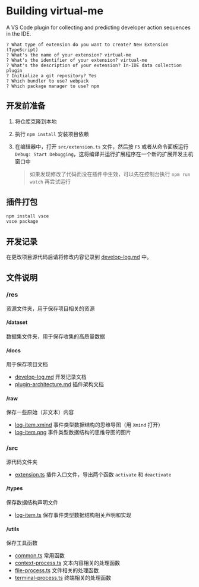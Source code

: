 # Building virtual-me

A VS Code plugin for collecting and predicting developer action sequences in the IDE.

```
? What type of extension do you want to create? New Extension (TypeScript)
? What's the name of your extension? virtual-me
? What's the identifier of your extension? virtual-me
? What's the description of your extension? In-IDE data collection plugin
? Initialize a git repository? Yes
? Which bundler to use? webpack
? Which package manager to use? npm
```

## 开发前准备

1. 将仓库克隆到本地
2. 执行 `npm install` 安装项目依赖
3. 在编辑器中，打开 `src/extension.ts` 文件，然后按 `F5` 或者从命令面板运行 `Debug: Start Debugging`，这将编译并运行扩展程序在一个新的扩展开发主机窗口中

   > 如果发现修改了代码而没在插件中生效，可以先在控制台执行 `npm run watch` 再尝试运行
   >

## 插件打包

```bash
npm install vsce
vsce package
```

## 开发记录

在更改项目源代码后请将修改内容记录到 [develop-log.md](./res/docs/develop-log.md) 中。

## 文件说明

### /res

资源文件夹，用于保存项目相关的资源

#### /dataset

数据集文件夹，用于保存收集的高质量数据

#### /docs

用于保存项目文档

- [develop-log.md](./res/docs/develop-log.md) 开发记录文档
- [plugin-architecture.md](./res/docs/plugin-architecture.md) 插件架构文档

#### /raw

保存一些原始（非文本）内容

- [log-item.xmind](./res/raw/log-item.xmind) 事件类型数据结构的思维导图（用 `Xmind` 打开）
- [log-item.png](./res/raw/log-item.png) 事件类型数据结构的思维导图的图片

### /src

源代码文件夹

- [extension.ts](./src/extension.ts) 插件入口文件，导出两个函数 `activate` 和 `deactivate`

#### /types

保存数据结构声明文件

- [log-item.ts](./src/types/log-item.ts) 保存事件类型数据结构相关声明和实现

#### /utils

保存工具函数

- [common.ts](./src/utils/common.ts) 常用函数
- [context-process.ts](./src/utils/context-process.ts) 文本内容相关的处理函数
- [file-process.ts](./src/utils/file-process.ts) 文件相关的处理函数
- [terminal-process.ts](./src/utils/terminal-process.ts) 终端相关的处理函数
